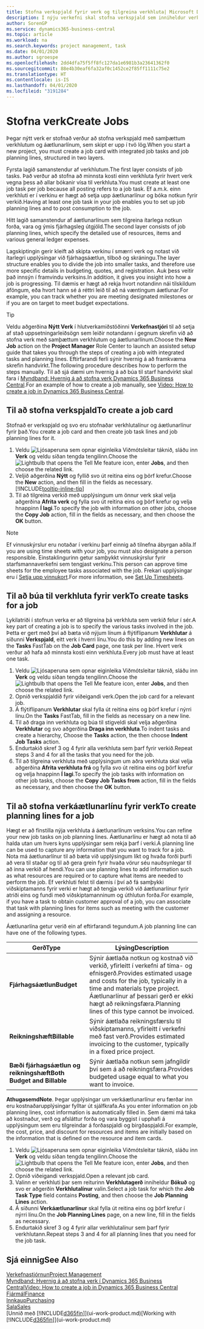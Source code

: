 ```yaml
---
title: Stofna verkspjald fyrir verk og tilgreina verkhluta| Microsoft Docs
description: Í nýju verkefni skal stofna verkspjald sem inniheldur verkhluta starfsins og áætlunarlínur, til að auðvelda þér að stjórna framvindu og fjárhagsáætlunum.
author: SorenGP
ms.service: dynamics365-business-central
ms.topic: article
ms.workload: na
ms.search.keywords: project management, task
ms.date: 04/01/2020
ms.author: sgroespe
ms.openlocfilehash: 2dd4dfa75f5ff8fc127da1e6981b3a23641362f0
ms.sourcegitcommit: 88e4b30eaf6fa32af0c1452ce2f85ff1111c75e2
ms.translationtype: HT
ms.contentlocale: is-IS
ms.lasthandoff: 04/01/2020
ms.locfileid: "3191284"
---
```

# <a name="create-jobs"></a><span data-ttu-id="29940-103">Stofna verk</span><span class="sxs-lookup"><span data-stu-id="29940-103">Create Jobs</span></span>
<span data-ttu-id="29940-104">Þegar nýtt verk er stofnað verður að stofna verkspjald með samþættum verkhlutum og áætlunarlínum, sem skipt er upp í tvö lög.</span><span class="sxs-lookup"><span data-stu-id="29940-104">When you start a new project, you must create a job card with integrated job tasks and job planning lines, structured in two layers.</span></span>  

<span data-ttu-id="29940-105">Fyrsta lagið samanstendur af verkhlutum.</span><span class="sxs-lookup"><span data-stu-id="29940-105">The first layer consists of job tasks.</span></span> <span data-ttu-id="29940-106">Það verður að stofna að minnsta kosti einn verkhluta fyrir hvert verk vegna þess að allar bókanir vísa til verkhluta.</span><span class="sxs-lookup"><span data-stu-id="29940-106">You must create at least one job task per job because all posting refers to a job task.</span></span> <span data-ttu-id="29940-107">Ef a.m.k. einn verkhluti er í verkinu er hægt að setja upp áætlunarlínur og bóka notkun fyrir verkið.</span><span class="sxs-lookup"><span data-stu-id="29940-107">Having at least one job task in your job enables you to set up job planning lines and to post consumption to the job.</span></span>

<span data-ttu-id="29940-108">Hitt lagið samanstendur af áætlunarlínum sem tilgreina ítarlega notkun forða, vara og ýmis fjárhagsleg útgjöld.</span><span class="sxs-lookup"><span data-stu-id="29940-108">The second layer consists of job planning lines, which specify the detailed use of resources, items and various general ledger expenses.</span></span>

<span data-ttu-id="29940-109">Lagskiptingin gerir kleift að skipta verkinu í smærri verk og notast við ítarlegri upplýsingar við fjárhagsáætlun, tilboð og skráningu.</span><span class="sxs-lookup"><span data-stu-id="29940-109">The layer structure enables you to divide the job into smaller tasks, and therefore use more specific details in budgeting, quotes, and registration.</span></span> <span data-ttu-id="29940-110">Auk þess veitir það innsýn í framvindu verksins.</span><span class="sxs-lookup"><span data-stu-id="29940-110">In addition, it gives you insight into how a job is progressing.</span></span> <span data-ttu-id="29940-111">Til dæmis er hægt að rekja hvort notandinn nái tilskildum áföngum, eða hvort hann sé á réttri leið til að ná væntingum áætlunar.</span><span class="sxs-lookup"><span data-stu-id="29940-111">For example, you can track whether you are meeting designated milestones or if you are on target to meet budget expectations.</span></span>

> [!TIP]
> <span data-ttu-id="29940-112">Veldu aðgerðina **Nýtt Verk** í hlutverkamiðstöðinni **Verkefnastjóri** til að setja af stað uppsetningarleiðsögn sem leiðir notandann í gegnum skrefin við að stofna verk með samþættum verkhlutum og áætlunarlínum.</span><span class="sxs-lookup"><span data-stu-id="29940-112">Choose the **New Job** action on the **Project Manager** Role Center to launch an assisted setup guide that takes you through the steps of creating a job with integrated tasks and planning lines.</span></span> <span data-ttu-id="29940-113">Eftirfarandi ferli sýnir hvernig á að framkvæma skrefin handvirkt.</span><span class="sxs-lookup"><span data-stu-id="29940-113">The following procedure describes how to perform the steps manually.</span></span> <span data-ttu-id="29940-114">Til að sjá dæmi um hvernig á að búa til starf handvirkt skal fara í [Myndband: Hvernig á að stofna verk Dynamics 365 Business Central](https://www.youtube.com/watch?v=VqaPWr7BWmw).</span><span class="sxs-lookup"><span data-stu-id="29940-114">For an example of how to create a job manually, see [Video: How to create a job in Dynamics 365 Business Central](https://www.youtube.com/watch?v=VqaPWr7BWmw).</span></span>

## <a name="to-create-a-job-card"></a><span data-ttu-id="29940-115">Til að stofna verkspjald</span><span class="sxs-lookup"><span data-stu-id="29940-115">To create a job card</span></span>
<span data-ttu-id="29940-116">Stofnað er verkspjald og svo eru stofnaðar verkhlutalínur og áætlunarlínur fyrir það.</span><span class="sxs-lookup"><span data-stu-id="29940-116">You create a job card and then create job task lines and job planning lines for it.</span></span>

1. <span data-ttu-id="29940-117">Veldu ![Ljósaperuna sem opnar eiginleika Viðmótsleitar](media/ui-search/search_small.png "Segðu mér hvað þú vilt gera") táknið, sláðu inn **Verk** og veldu síðan tengda tengilinn.</span><span class="sxs-lookup"><span data-stu-id="29940-117">Choose the ![Lightbulb that opens the Tell Me feature](media/ui-search/search_small.png "Tell me what you want to do") icon, enter **Jobs**, and then choose the related link.</span></span>  
2. <span data-ttu-id="29940-118">Veljið aðgerðina **Nýtt** og fyllið svo út reitina eins og þörf krefur.</span><span class="sxs-lookup"><span data-stu-id="29940-118">Choose the **New** action, and then fill in the fields as necessary.</span></span> [!INCLUDE[tooltip-inline-tip](includes/tooltip-inline-tip_md.md)]
3. <span data-ttu-id="29940-119">Til að tilgreina verkið með upplýsingum um önnur verk skal velja aðgerðina **Afrita verk** og fylla svo út reitina eins og þörf krefur og velja hnappinn **Í lagi**.</span><span class="sxs-lookup"><span data-stu-id="29940-119">To specify the job with information on other jobs, choose the **Copy Job** action, fill in the fields as necessary, and then choose the **OK** button.</span></span>

> [!NOTE]  
>   <span data-ttu-id="29940-120">Ef vinnuskýrslur eru notaðar í verkinu þarf einnig að tilnefna ábyrgan aðila.</span><span class="sxs-lookup"><span data-stu-id="29940-120">If you are using time sheets with your job, you must also designate a person responsible.</span></span> <span data-ttu-id="29940-121">Einstaklingurinn getur samþykkt vinnuskýrslur fyrir starfsmannaverkefni sem tengjast verkinu.</span><span class="sxs-lookup"><span data-stu-id="29940-121">This person can approve time sheets for the employee tasks associated with the job.</span></span> <span data-ttu-id="29940-122">Frekari upplýsingar eru í [Setja upp vinnukort](projects-how-setup-time-sheets.md).</span><span class="sxs-lookup"><span data-stu-id="29940-122">For more information, see [Set Up Timesheets](projects-how-setup-time-sheets.md).</span></span>

## <a name="to-create-tasks-for-a-job"></a><span data-ttu-id="29940-123">Til að búa til verkhluta fyrir verk</span><span class="sxs-lookup"><span data-stu-id="29940-123">To create tasks for a job</span></span>
<span data-ttu-id="29940-124">Lykilatriði í stofnun verka er að tilgreina þá verkhluta sem verkið felur í sér.</span><span class="sxs-lookup"><span data-stu-id="29940-124">A key part of creating a job is to specify the various tasks involved in the job.</span></span> <span data-ttu-id="29940-125">Þetta er gert með því að bæta við nýjum línum á flýtiflipanum **Verkhlutar** á síðunni **Verkspjald**, eitt verk í hverri línu.</span><span class="sxs-lookup"><span data-stu-id="29940-125">You do this by adding new lines on the **Tasks** FastTab on the **Job Card** page, one task per line.</span></span> <span data-ttu-id="29940-126">Hvert verk verður að hafa að minnsta kosti einn verkhluta.</span><span class="sxs-lookup"><span data-stu-id="29940-126">Every job must have at least one task.</span></span>

1. <span data-ttu-id="29940-127">Veldu ![Ljósaperuna sem opnar eiginleika Viðmótsleitar](media/ui-search/search_small.png "Segðu mér hvað þú vilt gera") táknið, sláðu inn **Verk** og veldu síðan tengda tengilinn.</span><span class="sxs-lookup"><span data-stu-id="29940-127">Choose the ![Lightbulb that opens the Tell Me feature](media/ui-search/search_small.png "Tell me what you want to do") icon, enter **Jobs**, and then choose the related link.</span></span>
2. <span data-ttu-id="29940-128">Opnið verkspjaldið fyrir viðeigandi verk.</span><span class="sxs-lookup"><span data-stu-id="29940-128">Open the job card for a relevant job.</span></span>
3. <span data-ttu-id="29940-129">Á flýtiflipanum **Verkhlutar** skal fylla út reitina eins og þörf krefur í nýrri línu.</span><span class="sxs-lookup"><span data-stu-id="29940-129">On the **Tasks** FastTab, fill in the fields as necessary on a new line.</span></span>
4. <span data-ttu-id="29940-130">Til að draga inn verkhluta og búa til stigveldi skal velja aðgerðina **Verkhlutar** og svo aðgerðina **Draga inn verkhluta**.</span><span class="sxs-lookup"><span data-stu-id="29940-130">To indent tasks and create a hierarchy, Choose the **Tasks** action, the then choose **Indent Job Tasks** action.</span></span>
5. <span data-ttu-id="29940-131">Endurtakið skref 3 og 4 fyrir alla verkhluta sem þarf fyrir verkið.</span><span class="sxs-lookup"><span data-stu-id="29940-131">Repeat steps 3 and 4 for all the tasks that you need for the job.</span></span>
6. <span data-ttu-id="29940-132">Til að tilgreina verkhluta með upplýsingum um aðra verkhluta skal velja aðgerðina **Afrita verkhluta frá** og fylla svo út reitina eins og þörf krefur og velja hnappinn **Í lagi**.</span><span class="sxs-lookup"><span data-stu-id="29940-132">To specify the job tasks with information on other job tasks, choose the **Copy Job Tasks from** action, fill in the fields as necessary, and then choose the **OK** button.</span></span>

## <a name="to-create-planning-lines-for-a-job"></a><span data-ttu-id="29940-133">Til að stofna verkáætlunarlínu fyrir verk</span><span class="sxs-lookup"><span data-stu-id="29940-133">To create planning lines for a job</span></span>
<span data-ttu-id="29940-134">Hægt er að fínstilla nýja verkhluta á áætlunarlínum verksins.</span><span class="sxs-lookup"><span data-stu-id="29940-134">You can refine your new job tasks on job planning lines.</span></span> <span data-ttu-id="29940-135">Áætlunarlínu er hægt að nota til að halda utan um hvers kyns upplýsingar sem rekja þarf í verki.</span><span class="sxs-lookup"><span data-stu-id="29940-135">A planning line can be used to capture any information that you want to track for a job.</span></span> <span data-ttu-id="29940-136">Nota má áætlunarlínur til að bæta við upplýsingum líkt og hvaða forði þurfi að vera til staðar og til að gera grein fyrir hvaða vörur séu nauðsynlegar til að inna verkið af hendi.</span><span class="sxs-lookup"><span data-stu-id="29940-136">You can use planning lines to add information such as what resources are required or to capture what items are needed to perform the job.</span></span> <span data-ttu-id="29940-137">Ef verkhluti felst til dæmis í því að fá samþykki viðskiptamanns fyrir verki er hægt að tengja verkið við áætlunarlínur fyrir atriði eins og fundi með viðskiptamanninum og úthlutun forða.</span><span class="sxs-lookup"><span data-stu-id="29940-137">For example, if you have a task to obtain customer approval of a job, you can associate that task with planning lines for items such as meeting with the customer and assigning a resource.</span></span>  

<span data-ttu-id="29940-138">Áætlunarlína getur verið ein af eftirfarandi tegundum.</span><span class="sxs-lookup"><span data-stu-id="29940-138">A job planning line can have one of the following types.</span></span>  

| <span data-ttu-id="29940-139">Gerð</span><span class="sxs-lookup"><span data-stu-id="29940-139">Type</span></span> | <span data-ttu-id="29940-140">Lýsing</span><span class="sxs-lookup"><span data-stu-id="29940-140">Description</span></span> |
| --- | --- |
| <span data-ttu-id="29940-141">**Fjárhagsáætlun**</span><span class="sxs-lookup"><span data-stu-id="29940-141">**Budget**</span></span> |<span data-ttu-id="29940-142">Sýnir áætlaða notkun og kostnað við verkið, yfirleitt í verkefni af tíma- og efnisgerð.</span><span class="sxs-lookup"><span data-stu-id="29940-142">Provides estimated usage and costs for the job, typically in a time and materials type project.</span></span> <span data-ttu-id="29940-143">Áætlunarlínur af þessari gerð er ekki hægt að reikningsfæra.</span><span class="sxs-lookup"><span data-stu-id="29940-143">Planning lines of this type cannot be invoiced.</span></span> |
| <span data-ttu-id="29940-144">**Reikningshæft**</span><span class="sxs-lookup"><span data-stu-id="29940-144">**Billable**</span></span> |<span data-ttu-id="29940-145">Sýnir áætlaða reikningsfærslu til viðskiptamanns, yfirleitt í verkefni með fast verð.</span><span class="sxs-lookup"><span data-stu-id="29940-145">Provides estimated invoicing to the customer, typically in a fixed price project.</span></span> |
| <span data-ttu-id="29940-146">**Bæði fjárhagsáætlun og reikningshæft**</span><span class="sxs-lookup"><span data-stu-id="29940-146">**Both Budget and Billable**</span></span> |<span data-ttu-id="29940-147">Sýnir áætlaða notkun sem jafngildir því sem á að reikningsfæra.</span><span class="sxs-lookup"><span data-stu-id="29940-147">Provides budgeted usage equal to what you want to invoice.</span></span> |

<span data-ttu-id="29940-148">**Athugasemd**</span><span class="sxs-lookup"><span data-stu-id="29940-148">**Note**.</span></span> <span data-ttu-id="29940-149">Þegar upplýsingar um verkáætlunarlínur eru færðar inn eru kostnaðarupplýsingar fylltar út sjálfkrafa.</span><span class="sxs-lookup"><span data-stu-id="29940-149">As you enter information on job planning lines, cost information is automatically filled in.</span></span> <span data-ttu-id="29940-150">Sem dæmi má taka að kostnaður, verð og afsláttur forða og vara byggist í upphafi á upplýsingum sem eru tilgreindar á forðaspjaldi og birgðaspjaldi.</span><span class="sxs-lookup"><span data-stu-id="29940-150">For example, the cost, price, and discount for resources and items are initially based on the information that is defined on the resource and item cards.</span></span>

1. <span data-ttu-id="29940-151">Veldu ![Ljósaperuna sem opnar eiginleika Viðmótsleitar](media/ui-search/search_small.png "Segðu mér hvað þú vilt gera") táknið, sláðu inn **Verk** og veldu síðan tengda tengilinn.</span><span class="sxs-lookup"><span data-stu-id="29940-151">Choose the ![Lightbulb that opens the Tell Me feature](media/ui-search/search_small.png "Tell me what you want to do") icon, enter **Jobs**, and then choose the related link.</span></span>
2. <span data-ttu-id="29940-152">Opnið viðeigandi verkspjald.</span><span class="sxs-lookup"><span data-stu-id="29940-152">Open a relevant job card.</span></span>
3. <span data-ttu-id="29940-153">Valinn er verkhluti þar sem reiturinn **Verkhlutagerð** inniheldur **Bókuð** og svo er aðgerðin **Verkhlutalínur** valin.</span><span class="sxs-lookup"><span data-stu-id="29940-153">Select a job task for which the **Job Task Type** field contains **Posting**, and then choose the **Job Planning Lines** action.</span></span>  
4. <span data-ttu-id="29940-154">Á síðunni **Verkáætlunarlínur** skal fylla út reitina eins og þörf krefur í nýrri línu.</span><span class="sxs-lookup"><span data-stu-id="29940-154">On the **Job Planning Lines** page, on a new line, fill in the fields as necessary.</span></span>
5. <span data-ttu-id="29940-155">Endurtakið skref 3 og 4 fyrir allar verkhlutalínur sem þarf fyrir verkhlutann.</span><span class="sxs-lookup"><span data-stu-id="29940-155">Repeat steps 3 and 4 for all planning lines that you need for the job task.</span></span>

## <a name="see-also"></a><span data-ttu-id="29940-156">Sjá einnig</span><span class="sxs-lookup"><span data-stu-id="29940-156">See Also</span></span>

[<span data-ttu-id="29940-157">Verkefnastjórnun</span><span class="sxs-lookup"><span data-stu-id="29940-157">Project Management</span></span>](projects-manage-projects.md)  
[<span data-ttu-id="29940-158">Myndband: Hvernig á að stofna verk í Dynamics 365 Business Central</span><span class="sxs-lookup"><span data-stu-id="29940-158">Video: How to create a job in Dynamics 365 Business Central</span></span>](https://www.youtube.com/watch?v=VqaPWr7BWmw)  
[<span data-ttu-id="29940-159">Fjármál</span><span class="sxs-lookup"><span data-stu-id="29940-159">Finance</span></span>](finance.md)  
[<span data-ttu-id="29940-160">Innkaup</span><span class="sxs-lookup"><span data-stu-id="29940-160">Purchasing</span></span>](purchasing-manage-purchasing.md)  
[<span data-ttu-id="29940-161">Sala</span><span class="sxs-lookup"><span data-stu-id="29940-161">Sales</span></span>](sales-manage-sales.md)  
<span data-ttu-id="29940-162">[Unnið með [!INCLUDE[d365fin](includes/d365fin_md.md)]](ui-work-product.md)</span><span class="sxs-lookup"><span data-stu-id="29940-162">[Working with [!INCLUDE[d365fin](includes/d365fin_md.md)]](ui-work-product.md)</span></span>  
